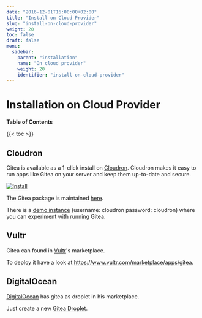 ```yaml
---
date: "2016-12-01T16:00:00+02:00"
title: "Install on Cloud Provider"
slug: "install-on-cloud-provider"
weight: 20
toc: false
draft: false
menu:
  sidebar:
    parent: "installation"
    name: "On cloud provider"
    weight: 20
    identifier: "install-on-cloud-provider"
---
```


# Installation on Cloud Provider

**Table of Contents**

{{< toc >}}

## Cloudron

Gitea is available as a 1-click install on [Cloudron](https://cloudron.io).
Cloudron makes it easy to run apps like Gitea on your server and keep them up-to-date and secure.

[![Install](/cloudron.svg)](https://cloudron.io/button.html?app=io.gitea.cloudronapp)

The Gitea package is maintained [here](https://git.cloudron.io/cloudron/gitea-app).

There is a [demo instance](https://my.demo.cloudron.io) (username: cloudron password: cloudron) where
you can experiment with running Gitea.

## Vultr

Gitea can found in [Vultr](https://www.vultr.com)'s marketplace.

To deploy it have a look at https://www.vultr.com/marketplace/apps/gitea.

## DigitalOcean

[DigitalOcean](https://www.digitalocean.com) has gitea as droplet in his marketplace.

Just create a new [Gitea Droplet](https://marketplace.digitalocean.com/apps/gitea).
